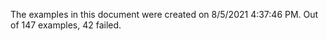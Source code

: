
The examples in this document were created on 8/5/2021 4:37:46 PM. 
Out of 147 examples,
42 failed.

